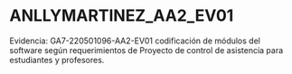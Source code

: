 # ANLLYMARTINEZ_AA2_EV01
Evidencia: GA7-220501096-AA2-EV01 codificación de módulos del software según requerimientos de Proyecto de control de asistencia para estudiantes y profesores. 
